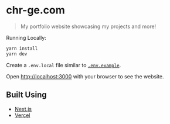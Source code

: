 # chr-ge.com

> My portfolio website showcasing my projects and more!

Running Locally:

```bash
yarn install
yarn dev
```

Create a `.env.local` file similar to [`.env.example`](https://github.com/leerob/leerob.io/blob/master/.env.example).

Open [http://localhost:3000](http://localhost:3000) with your browser to see the website.

## Built Using
- [Next.js](https://nextjs.org/)
- [Vercel](https://vercel.com)
